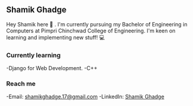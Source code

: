 ## Shamik Ghadge

Hey Shamik here :wave: . I'm currently pursuing my Bachelor of Engineering in Computers at Pimpri Chinchwad College of Engineering.
I'm keen on learning and implementing new stuff! :computer:

### Currently learning

-Django for Web Development.
-C++

### Reach me

-Email: shamikghadge.17@gmail.com
-LinkedIn: [Shamik Ghadge](https://www.linkedin.com/in/shamik-ghadge-701513180/)



    